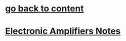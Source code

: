 # [go back to content](https://github.com/c4arl0s)

# [Electronic Amplifiers Notes](https://github.com/c4arl0s/ElectronicAmplifiersNotes#electronic-amplifiers-notes)


